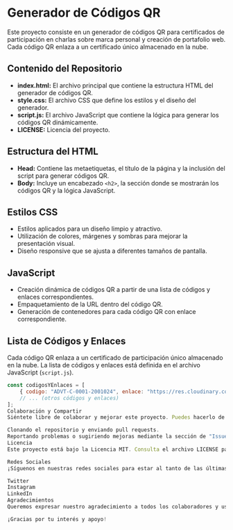 # Generador de Códigos QR

Este proyecto consiste en un generador de códigos QR para certificados de participación en charlas sobre marca personal y creación de portafolio web. Cada código QR enlaza a un certificado único almacenado en la nube.

## Contenido del Repositorio

- **index.html:** El archivo principal que contiene la estructura HTML del generador de códigos QR.
- **style.css:** El archivo CSS que define los estilos y el diseño del generador.
- **script.js:** El archivo JavaScript que contiene la lógica para generar los códigos QR dinámicamente.
- **LICENSE:** Licencia del proyecto.

## Estructura del HTML

- **Head:** Contiene las metaetiquetas, el título de la página y la inclusión del script para generar códigos QR.
- **Body:** Incluye un encabezado `<h2>`, la sección donde se mostrarán los códigos QR y la lógica JavaScript.

## Estilos CSS

- Estilos aplicados para un diseño limpio y atractivo.
- Utilización de colores, márgenes y sombras para mejorar la presentación visual.
- Diseño responsive que se ajusta a diferentes tamaños de pantalla.

## JavaScript

- Creación dinámica de códigos QR a partir de una lista de códigos y enlaces correspondientes.
- Empaquetamiento de la URL dentro del código QR.
- Generación de contenedores para cada código QR con enlace correspondiente.

## Lista de Códigos y Enlaces

Cada código QR enlaza a un certificado de participación único almacenado en la nube. La lista de códigos y enlaces está definida en el archivo JavaScript (`script.js`).

```javascript
const codigosYEnlaces = [
    { codigo: "ADVT-C-0001-2001024", enlace: "https://res.cloudinary.com/jpvtutoriales/image/upload/v1705888137/CERTIFICADO_DE_ELIAN_ALEXANDER_PEREZ_CASTILLO.png" },
    // ... (otros códigos y enlaces)
];
Colaboración y Compartir
Siéntete libre de colaborar y mejorar este proyecto. Puedes hacerlo de las siguientes maneras:

Clonando el repositorio y enviando pull requests.
Reportando problemas o sugiriendo mejoras mediante la sección de "Issues".
Licencia
Este proyecto está bajo la Licencia MIT. Consulta el archivo LICENSE para más detalles.

Redes Sociales
¡Síguenos en nuestras redes sociales para estar al tanto de las últimas actualizaciones y proyectos!

Twitter
Instagram
LinkedIn
Agradecimientos
Queremos expresar nuestro agradecimiento a todos los colaboradores y usuarios que han contribuido y utilizado este generador de códigos QR. ¡Esperamos que les sea de utilidad!

¡Gracias por tu interés y apoyo!
